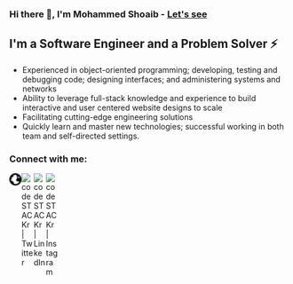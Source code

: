 ### Hi there 👋, I'm **Mohammed Shoaib** - [Let's see][website]

## I'm a Software Engineer and a Problem Solver ⚡ 

- Experienced in object-oriented programming; developing, testing and debugging code; designing interfaces; and administering systems and networks
- Ability to leverage full-stack knowledge and experience to build interactive and user centered website designs to scale
- Facilitating cutting-edge engineering solutions 
- Quickly learn and master new technologies; successful working in both team and self-directed settings.


### Connect with me:

[<img align="left" alt="codeSTACKr.com" width="22px" src="https://raw.githubusercontent.com/iconic/open-iconic/master/svg/globe.svg" />][website]
[<img align="left" alt="codeSTACKr | Twitter" width="22px" src="https://cdn.jsdelivr.net/npm/simple-icons@v3/icons/twitter.svg" />][twitter]
[<img align="left" alt="codeSTACKr | LinkedIn" width="22px" src="https://cdn.jsdelivr.net/npm/simple-icons@v3/icons/linkedin.svg" />][linkedin]
[<img align="left" alt="codeSTACKr | Instagram" width="22px" src="https://cdn.jsdelivr.net/npm/simple-icons@v3/icons/instagram.svg" />][instagram]

<br />

[website]: https://shoaib0023.github.io/portfolio/
[twitter]: https://twitter.com/Mohamme98292160
[instagram]: https://www.instagram.com/mshoaib9942/
[linkedin]: https://www.linkedin.com/in/mo-shoaib-94467a18b/
[webdevplaylist]: https://www.youtube.com/playlist?list=PLkwxH9e_vrAJ0WbEsFA9W3I1W-g_BTsbt
[jsplaylist]: https://www.youtube.com/playlist?list=PLkwxH9e_vrALRJKu7wfXby3MKeflhTu6B
[cssplaylist]: https://www.youtube.com/playlist?list=PLkwxH9e_vrALSdvZuEh6gqQdmDoDIoqz4
[reactplaylist]: https://www.youtube.com/playlist?list=PLkwxH9e_vrAK4TdffpxKY3QGyHCpxFcQ0